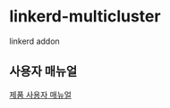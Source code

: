 # linkerd-multicluster
linkerd addon

## 사용자 매뉴얼
[제품 사용자 매뉴얼](https://osci.atlassian.net/wiki/spaces/PKV/overview)

